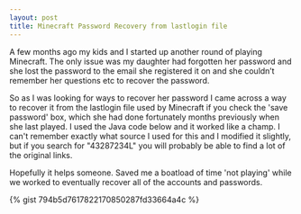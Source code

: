```yaml
---
layout: post
title: Minecraft Password Recovery from lastlogin file
---
```


A few months ago my kids and I started up another round of playing Minecraft. The only issue was my daughter had forgotten her password and she lost the password to the email she registered it on and she couldn’t remember her questions etc to recover the password.

So as I was looking for ways to recover her password I came across a way to recover it from the lastlogin file used by Minecraft if you check the 'save password' box, which she had done fortunately months previously when she last played. I used the Java code below and it worked like a champ. I can't remember exactly what source I used for this and I modified it slightly, but if you search for "43287234L" you will probably be able to find a lot of the original links.

Hopefully it helps someone. Saved me a boatload of time 'not playing' while we worked to eventually recover all of the accounts and passwords.

{% gist 794b5d7617822170850287fd33664a4c %}
